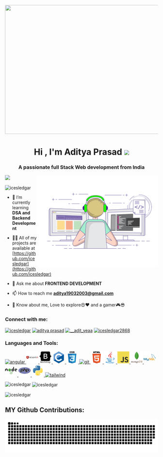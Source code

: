 <img  height= "423px" width= "1448px" src="https://media3.giphy.com/media/v1.Y2lkPTc5MGI3NjExc3RldWFtdHhhZzZ3MDc1ZDg1cWhjYTBqbGkyNndnZ2lkMDUwY3U0bSZlcD12MV9pbnRlcm5hbF9naWZfYnlfaWQmY3Q9Zw/PUI69V29zht64bpiSp/giphy.gif" width="100%" />
<h1 align="center">Hi , I'm Aditya Prasad <img src="https://media.giphy.com/media/hvRJCLFzcasrR4ia7z/giphy.gif" width="25"> </h1>
<h3 align="center">A passionate full Stack Web development from India</h3>
<img align="right" alt="Coding" width="400" src="https://raw.githubusercontent.com/devSouvik/devSouvik/master/gif3.gif">
<img src ="https://user-images.githubusercontent.com/74038190/212284100-561aa473-3905-4a80-b561-0d28506553ee.gif" />
<p align="left"> <img src="https://komarev.com/ghpvc/?username=icesledgar&label=Profile%20views&color=0e75b6&style=flat" alt="icesledgar" /> </p>

- 🌱 I’m currently learning **DSA and Backend Development**

- 👨‍💻 All of my projects are available at [https://github.com/icesledgar](https://github.com/icesledgar)

- 💬 Ask me about **FRONTEND DEVELOPMENT**

- 📫 How to reach me **aditya19032003@gmail.com**

- 📄 Know about me, Love to explore😍❤ and a gamer🎮😎
<h3 align="left">Connect with me:</h3>
<p align="left">
<a href="https://twitter.com/icesledgar1" target="blank"><img align="center" src="https://raw.githubusercontent.com/rahuldkjain/github-profile-readme-generator/master/src/images/icons/Social/twitter.svg" alt="icesledgar" height="30" width="40" /></a>
<a href="https://linkedin.com/in/aditya prasad" target="blank"><img align="center" src="https://raw.githubusercontent.com/rahuldkjain/github-profile-readme-generator/master/src/images/icons/Social/linked-in-alt.svg" alt="aditya prasad" height="30" width="40" /></a>
<a href="https://instagram.com/__adit_yeaa" target="blank"><img align="center" src="https://raw.githubusercontent.com/rahuldkjain/github-profile-readme-generator/master/src/images/icons/Social/instagram.svg" alt="__adit_yeaa" height="30" width="40" /></a>
<a href="https://youtube.com/@icesledgar2868?si=SzLdz80p5P9Aa437" target="blank"><img align="center" src="https://raw.githubusercontent.com/rahuldkjain/github-profile-readme-generator/master/src/images/icons/Social/youtube.svg" alt="icesledgar2868" height="30" width="40" /></a>
</p>

<h3 align="left">Languages and Tools:</h3>
<p align="left"> <a href="https://angular.io" target="_blank" rel="noreferrer"> <img src="https://angular.io/assets/images/logos/angular/angular.svg" alt="angular" width="40" height="40"/> </a> <a href="https://angular.io" target="_blank" rel="noreferrer"> <img src="https://raw.githubusercontent.com/devicons/devicon/master/icons/angularjs/angularjs-original-wordmark.svg" alt="angularjs" width="40" height="40"/> </a> <a href="https://getbootstrap.com" target="_blank" rel="noreferrer"> <img src="https://raw.githubusercontent.com/devicons/devicon/master/icons/bootstrap/bootstrap-plain-wordmark.svg" alt="bootstrap" width="40" height="40"/> </a> <a href="https://www.cprogramming.com/" target="_blank" rel="noreferrer"> <img src="https://raw.githubusercontent.com/devicons/devicon/master/icons/c/c-original.svg" alt="c" width="40" height="40"/> </a> <a href="https://www.w3schools.com/css/" target="_blank" rel="noreferrer"> <img src="https://raw.githubusercontent.com/devicons/devicon/master/icons/css3/css3-original-wordmark.svg" alt="css3" width="40" height="40"/> </a> <a href="https://git-scm.com/" target="_blank" rel="noreferrer"> <img src="https://www.vectorlogo.zone/logos/git-scm/git-scm-icon.svg" alt="git" width="40" height="40"/> </a> <a href="https://www.w3.org/html/" target="_blank" rel="noreferrer"> <img src="https://raw.githubusercontent.com/devicons/devicon/master/icons/html5/html5-original-wordmark.svg" alt="html5" width="40" height="40"/> </a> <a href="https://www.java.com" target="_blank" rel="noreferrer"> <img src="https://raw.githubusercontent.com/devicons/devicon/master/icons/java/java-original.svg" alt="java" width="40" height="40"/> </a> <a href="https://developer.mozilla.org/en-US/docs/Web/JavaScript" target="_blank" rel="noreferrer"> <img src="https://raw.githubusercontent.com/devicons/devicon/master/icons/javascript/javascript-original.svg" alt="javascript" width="40" height="40"/> </a> <a href="https://www.mongodb.com/" target="_blank" rel="noreferrer"> <img src="https://raw.githubusercontent.com/devicons/devicon/master/icons/mongodb/mongodb-original-wordmark.svg" alt="mongodb" width="40" height="40"/> </a> <a href="https://www.mysql.com/" target="_blank" rel="noreferrer"> <img src="https://raw.githubusercontent.com/devicons/devicon/master/icons/mysql/mysql-original-wordmark.svg" alt="mysql" width="40" height="40"/> </a> <a href="https://nodejs.org" target="_blank" rel="noreferrer"> <img src="https://raw.githubusercontent.com/devicons/devicon/master/icons/nodejs/nodejs-original-wordmark.svg" alt="nodejs" width="40" height="40"/> </a> <a href="https://www.php.net" target="_blank" rel="noreferrer"> <img src="https://raw.githubusercontent.com/devicons/devicon/master/icons/php/php-original.svg" alt="php" width="40" height="40"/> </a> <a href="https://www.python.org" target="_blank" rel="noreferrer"> <img src="https://raw.githubusercontent.com/devicons/devicon/master/icons/python/python-original.svg" alt="python" width="40" height="40"/> </a> <a href="https://tailwindcss.com/" target="_blank" rel="noreferrer"> <img src="https://www.vectorlogo.zone/logos/tailwindcss/tailwindcss-icon.svg" alt="tailwind" width="40" height="40"/> </a> </p>



<p><img align="left" src="https://github-readme-stats.vercel.app/api/top-langs?username=icesledgar&show_icons=true&locale=en&layout=compact&theme=dracula" alt="icesledgar" /></p>

<p>&nbsp;<img align="center" src="https://github-readme-stats.vercel.app/api?username=icesledgar&show_icons=true&locale=en&theme=dracula" alt="icesledgar" /></p>

<p><img align="center" src="https://github-readme-streak-stats.herokuapp.com/?user=icesledgar&theme=dracula" alt="icesledgar" /></p>

## MY Github Contributions:
<picture>
  <source media="(prefers-color-scheme: dark)" srcset="https://raw.githubusercontent.com/icesledgar/icesledgar/output/github-contribution-grid-snake-dark.svg">
  <source media="(prefers-color-scheme: light)" srcset="https://raw.githubusercontent.com/icesledgar/icesledgar/output/github-contribution-grid-snake.svg">
  <img alt="github contribution grid snake animation" src="https://raw.githubusercontent.com/icesledgar/icesledgar/output/github-contribution-grid-snake.svg">
</picture>

